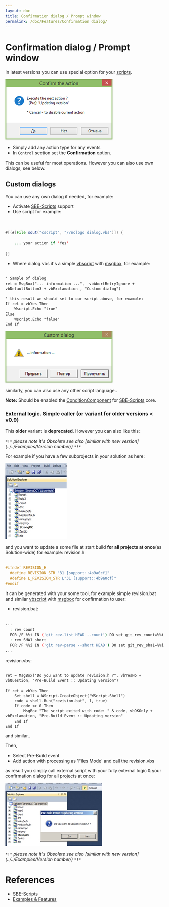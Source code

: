 ```yaml
---
layout: doc
title: Confirmation dialog / Prompt window
permalink: /doc/Features/Confirmation dialog/
---
```

# Confirmation dialog / Prompt window

In latest versions you can use special option for your [scripts](../../Scripts/). 

![Confirmation dialog](../../Resources/dlg/confirmation.png)

* Simply add any action type for any events
* In `Control` section set the **Confirmation** option.


This can be useful for most operations. However you can also use own dialogs, see below.


## Custom dialogs

You can use any own dialog if needed, for example:

* Activate [SBE-Scripts](../../Scripts/SBE-Scripts/) support
* Use script for example:

```java 


#[(#[File sout("cscript", "//nologo dialog.vbs")]) {

    ... your action if 'Yes'

}]
```

* Where dialog.vbs it's a simple [vbscript](http://ss64.com/vb/) with [msgbox](http://ss64.com/vb/msgbox.html), for example:

```basic 

' Sample of dialog
ret = MsgBox("... information ...",  vbAbortRetryIgnore + vbDefaultButton3 + vbExclamation , "Custom dialog")

' this result we should set to our script above, for example:
If ret = vbYes Then
    Wscript.Echo "true"
Else
    Wscript.Echo "false"
End If
```
![Custom dialog](../../Resources/dlg/msgbox_vbs.png)

similarly, you can also use any other script language..

**Note:** Should be enabled the [ConditionComponent](../../Scripts/SBE-Scripts/Components/ConditionComponent/) for [SBE-Scripts](../../Scripts/SBE-Scripts/) core.

### External logic. Simple caller (or variant for older versions < v0.9)

This **older** variant is **deprecated**. However you can also like this:

`*!*` *please note it's Obsolete see also [similar with new version](../../Examples/Version number/)* `*!*`

For example if you have a few subprojects in your solution as here:

![a few subprojects](../../Resources/examples/obsolete/project_list.jpg)

and you want to update a some file at start build **for all projects at once**(as Solution-wide) for example: revision.h 

```cpp 

#ifndef REVISION_H 
  #define REVISION_STR "31 [support::4b9a0cf]" 
  #define L_REVISION_STR L"31 [support::4b9a0cf]" 
#endif 
```


It can be generated with your some tool, for example simple revision.bat and similar [vbscript](http://ss64.com/vb/) with [msgbox](http://ss64.com/vb/msgbox.html) for confirmation to user:

* revision.bat:

```bash 

...
  : rev count 
  FOR /F %%i IN ('git rev-list HEAD --count') DO set git_rev_count=%%i 
  : rev SHA1 short 
  FOR /F %%i IN ('git rev-parse --short HEAD') DO set git_rev_sha1=%%i 
...
```

revision.vbs:

```basic 

ret = MsgBox("Do you want to update revision.h ?", vbYesNo + vbQuestion, "Pre-Build Event :: Updating version") 
 
If ret = vbYes Then 
    Set shell = WScript.CreateObject("WScript.Shell") 
    code = shell.Run("revision.bat", 1, true) 
    If code <> 0 Then 
        MsgBox "The script exited with code: " & code, vbOKOnly + vbExclamation, "Pre-Build Event :: Updating version" 
    End If 
End If
```
and similar..


Then,

* Select Pre-Build event
* Add action with processing as 'Files Mode' and call the revision.vbs

as result you simply call external script with your fully external logic & your confirmation dialog for all projects at once:

![scripts for all projects at once](../../Resources/examples/obsolete/vbs_ext.jpg)

`*!*` *please note it's Obsolete see also [similar with new version](../../Examples/Version number/)* `*!*`

# References

* [SBE-Scripts](../../Scripts/SBE-Scripts/)
* [Examples & Features](../../Examples/)
